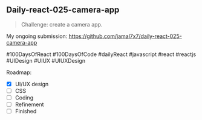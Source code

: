 ## Daily-react-025-camera-app

> Challenge: create a camera app.

My ongoing submission: https://github.com/jamal7x7/daily-react-025-camera-app

#100DaysOfReact #100DaysOfCode #dailyReact #javascript #react #reactjs #UIDesign #UIUX #UIUXDesign

Roadmap:

- [x] UI/UX design
- [ ] CSS
- [ ] Coding
- [ ] Refinement
- [ ] Finished

